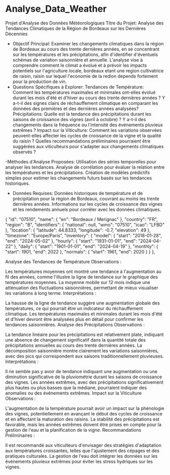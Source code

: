 # Analyse_Data_Weather
Projet d'Analyse des Données Météorologiques
Titre du Projet: Analyse des Tendances Climatiques de la Région de Bordeaux sur les Dernières Décennies

- Objectif Principal:
Examiner les changements climatiques dans la région de Bordeaux au cours des trente dernières années, en se concentrant sur les températures et les précipitations, afin d'identifier d'éventuels schémas de variation saisonnière et annuelle. L'analyse vise à comprendre comment le climat a évolué et à prévoir les impacts potentiels sur l'agriculture locale, bordeaux etant une region cultivatrice de raisin, raisin sur lequel l'economie de la redion depends fortement pour la production de vin.
- Questions Spécifiques à Explorer:
Tendances de Température:
Comment les températures maximales et minimales ont-elles évolué durant les mois d'été et d'hiver au cours des trente dernières années ?
Y a-t-il des signes clairs de réchauffement climatique en comparant les données des premières et des dernières années analysées?
Précipitations:
Quelle est la tendance des précipitations durant les saisons de croissance des vignes (avril à octobre) ?
Y a-t-il des changements dans la fréquence ou l'intensité des événements pluvieux extrêmes ?
Impact sur la Viticulture:
Comment les variations observées peuvent-elles affecter les cycles de croissance de la vigne et la qualité du raisin ?
Quelles recommandations préliminaires pourraient être suggérées aux viticulteurs pour s'adapter aux changements climatiques observés ?

-Méthodes d'Analyse Proposées:
Utilisation des séries temporelles pour analyser les tendances.
Analyse de corrélation pour évaluer la relation entre les températures et les précipitations.
Création de modèles prédictifs simples pour estimer les changements futurs basés sur les tendances historiques.

- Données Requises:
Données historiques de température et de précipitation pour la région de Bordeaux, couvrant au moins les trente dernières années.
Informations sur les cycles de croissance des vignes et les rendements annuels pour corréler avec les données climatiques.


{
        "id": "07510",
        "name": {
            "en": "Bordeaux / Merignac"
        },
        "country": "FR",
        "region": "B",
        "identifiers": {
            "national": null,
            "wmo": "07510",
            "icao": "LFBD"
        },
        "location": {
            "latitude": 44.8333,
            "longitude": -0.7,
            "elevation": 49
        },
        "timezone": "Europe/Paris",
        "inventory": {
            "model": {
                "start": "2018-01-28",
                "end": "2024-05-02"
            },
            "hourly": {
                "start": "1931-01-01",
                "end": "2024-04-22"
            },
            "daily": {
                "start": "1901-01-01",
                "end": "2024-04-19"
            },
            "monthly": {
                "start": 1901,
                "end": 2022
            },
            "normals": {
                "start": 1961,
                "end": 2020
            }
        }
    },


Analyse des Tendances de Température
Observations :

Les températures moyennes ont montré une tendance à l'augmentation au fil des années, comme l'illustre la ligne de tendance sur le graphique des températures moyennes.
La moyenne mobile sur 12 mois indique une atténuation des fluctuations saisonnières, permettant de mieux visualiser les variations à long terme.
Interprétations :

La hausse de la ligne de tendance suggère une augmentation globale des températures, ce qui pourrait être un indicateur du réchauffement climatique.
Les températures maximales et minimales durant les mois d'été et d'hiver devront être analysées plus en détail pour confirmer les tendances saisonnières.
Analyse des Précipitations
Observations :

La tendance linéaire pour les précipitations est relativement plate, indiquant une absence de changement significatif dans la quantité totale des précipitations annuelles au cours des trente dernières années.
La décomposition saisonnière montre clairement les variations saisonnières, avec des pics qui correspondent aux saisons traditionnellement pluvieuses.
Interprétations :

Il ne semble pas y avoir de tendance indiquant une augmentation ou une diminution significative de la pluviométrie durant les saisons de croissance des vignes.
Les années extrêmes, avec des précipitations significativement plus hautes ou plus basses que la médiane, pourraient indiquer des anomalies ou des événements extrêmes.
Impact sur la Viticulture
Observations :

L'augmentation de la température pourrait avoir un impact sur la phénologie des vignes, potentiellement en avançant le début des cycles de croissance et en affectant la maturation des raisins.
La stabilité des précipitations est favorable, mais les années extrêmes doivent être prises en compte pour la gestion de l'eau et la planification de la vigne.
Recommandations Préliminaires :

Il est recommandé aux viticulteurs d'envisager des stratégies d'adaptation aux températures croissantes, telles que l'ajustement des cépages et des pratiques culturales.
La gestion de l'eau doit intégrer les données sur les événements pluvieux extrêmes pour éviter les stress hydriques sur les vignes.